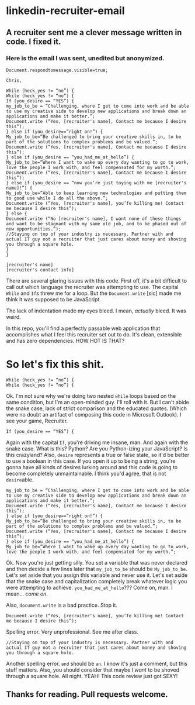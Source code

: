 # linkedin-recruiter-email

## A recruiter sent me a clever message written in code. I fixed it.

### Here is the email I was sent, unedited but anonymized.

```
Document.respondtomessage.visible=true;

Chris,

While (heck_yes != “no”) {
While (heck_yes != “no”) {
If (you_desire == “YES”) {
my_job_to_be = “Challenging, where I get to come into work and be able to use my creative side to develop new applications and break down an applications and make it better.”;
Document.write (“Yes, [recruiter's name], Contact me because I desire this”);
} else if (you_desire==”right on!”) {
My_job_to_be=”Be challenged to bring your creative skills in, to be part of the solutions to complex problems and be valued.”;
Document.write (“Yes, [recruiter's name], Contact me because I desire this”);
} else if (you_desire == “you_had_me_at_hello”) {
My_job_to_be=”Where I want to wake up every day wanting to go to work, love the people I work with, and feel compensated for my worth.”;
Document.write (“Yes, [recruiter's name], Contact me because I desire this”);
} else if (you_desire == “now you’re just toying with me [recruiter's name]!”) {
My_job_to_be=”Able to keep learning new technologies and putting them to good use while I do all the above.”;
Document.write (“Yes, [recruiter's name], you’fe killing me! Contact me because I desire this”);
} else {
Document.write (“No [recruiter's name], I want none of these things and want to be stagnant with my same old job, and to be phased out of new opportunities.”);
//Staying on top of your industry is necessary. Partner with and actual IT guy not a recruiter that just cares about money and shoving you through a square hole.
}
}

[recruiter's name]
[recruiter's contact info]
```

There are several glaring issues with this code. First off, it's a bit difficult to call out which language the recruiter was attempting to use. The capital `While` and `If`s threw me for a loop. But the `Document.write` [sic] made me think it was supposed to be JavaScript.

The lack of indentation made my eyes bleed. I mean, _actually_ bleed. It was weird.

In this repo, you'll find a perfectly passable web application that accomplishes what I feel this recruiter set out to do. It's clean, extensible and has zero dependencies. HOW HOT IS THAT?

# So let's fix this shit.

```
While (heck_yes != “no”) {
While (heck_yes != “no”) {
```

Ok. I'm not sure why we're doing two nested `while` loops based on the same condition, but I'm an open-minded guy. I'll roll with it. But I can't abide the snake case, lack of strict comparison and the educated quotes. (Which were no doubt an artifact of composing this code in Microsoft Outlook). I see your game, Recruiter.

```
If (you_desire == “YES”) {
```

Again with the capital `If`, you're driving me insane, man. And again with the snake case. What is this? Python? Are you Python-izing your JavaScript? Is this crazyland? Also, `desire` represents a true or false state, so it'd be better to use a boolean in this case. If you open it up to being a string, you're gonna have all kinds of desires lurking around and this code is going to become completely unmaintainable. I think you'd agree, that is not `desire`able.

```
my_job_to_be = “Challenging, where I get to come into work and be able to use my creative side to develop new applications and break down an applications and make it better.”;
Document.write (“Yes, [recruiter's name], Contact me because I desire this”);
} else if (you_desire==”right on!”) {
My_job_to_be=”Be challenged to bring your creative skills in, to be part of the solutions to complex problems and be valued.”;
Document.write (“Yes, [recruiter's name], Contact me because I desire this”);
} else if (you_desire == “you_had_me_at_hello”) {
My_job_to_be=”Where I want to wake up every day wanting to go to work, love the people I work with, and feel compensated for my worth.”;
```

Ok. Now you're just getting silly. You set a variable that was never declared and then decide a few lines later that `my_job_to_be` should be `My_job_to_be`. Let's set aside that you assign this variable and never use it. Let's set aside that the snake case and capitalization completely break whatever logic you were attempting to achieve. `you_had_me_at_hello`??? Come on, man. I mean... _come on_.

Also, `document.write` is a bad practice. Stop it.

```
Document.write (“Yes, [recruiter's name], you’fe killing me! Contact me because I desire this”);
```

Spelling error. Very unprofessional. See me after class.

```
//Staying on top of your industry is necessary. Partner with and actual IT guy not a recruiter that just cares about money and shoving you through a square hole.
```

Another spelling error. `and` should be `an`. I know it's just a comment, but this stuff matters. Also, you should consider that maybe I _want_ to be shoved through a square hole. All night. YEAH! This code review just got SEXY!

## Thanks for reading. Pull requests welcome.
